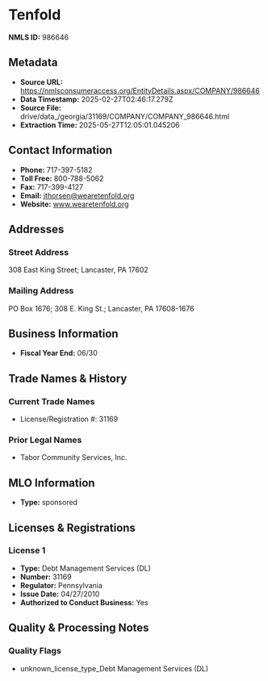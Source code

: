 # Tenfold

**NMLS ID:** 986646

## Metadata
- **Source URL:** https://nmlsconsumeraccess.org/EntityDetails.aspx/COMPANY/986646
- **Data Timestamp:** 2025-02-27T02:46:17.279Z
- **Source File:** drive/data_/georgia/31169/COMPANY/COMPANY_986646.html
- **Extraction Time:** 2025-05-27T12:05:01.045206

## Contact Information
- **Phone:** 717-397-5182
- **Toll Free:** 800-788-5062
- **Fax:** 717-399-4127
- **Email:** jthorsen@wearetenfold.org
- **Website:** www.wearetenfold.org

## Addresses
### Street Address
308 East King Street; Lancaster, PA 17602

### Mailing Address
PO Box 1676; 308 E. King St.; Lancaster, PA 17608-1676

## Business Information
- **Fiscal Year End:** 06/30

## Trade Names & History
### Current Trade Names
- License/Registration #: 31169

### Prior Legal Names
- Tabor Community Services, Inc.

## MLO Information
- **Type:** sponsored

## Licenses & Registrations

### License 1
- **Type:** Debt Management Services (DL)
- **Number:** 31169
- **Regulator:** Pennsylvania
- **Issue Date:** 04/27/2010
- **Authorized to Conduct Business:** Yes

## Quality & Processing Notes
### Quality Flags
- unknown_license_type_Debt Management Services (DL)
